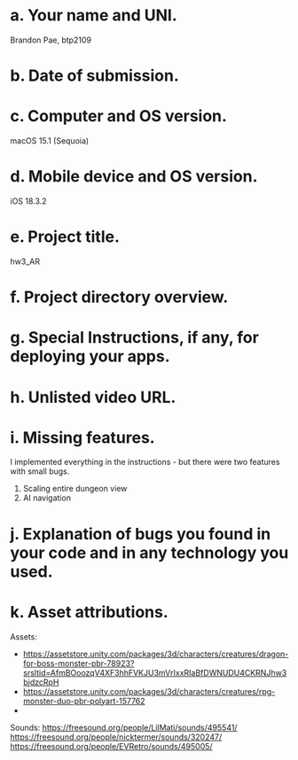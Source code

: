 # a. Your name and UNI.

Brandon Pae, btp2109

# b. Date of submission.



# c. Computer and OS version.

macOS 15.1 (Sequoia)

# d. Mobile device and OS version.

iOS 18.3.2

# e. Project title.

hw3_AR

# f. Project directory overview.



# g. Special Instructions, if any, for deploying your apps.
# h. Unlisted video URL.
# i. Missing features.

I implemented everything in the instructions - but there were two features with small bugs.

1. Scaling entire dungeon view
2. AI navigation

# j. Explanation of bugs you found in your code and in any technology you used.



# k. Asset attributions.

Assets:
- https://assetstore.unity.com/packages/3d/characters/creatures/dragon-for-boss-monster-pbr-78923?srsltid=AfmBOoozqV4XF3hhFVKJU3mVrIxxRIaBfDWNUDU4CKRNJhw3bjdzcRpH
- https://assetstore.unity.com/packages/3d/characters/creatures/rpg-monster-duo-pbr-polyart-157762
- 

Sounds:
https://freesound.org/people/LilMati/sounds/495541/
https://freesound.org/people/nicktermer/sounds/320247/
https://freesound.org/people/EVRetro/sounds/495005/
